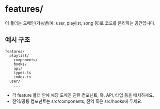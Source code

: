 # features/

이 폴더는 도메인/기능별(예: user, playlist, song 등)로 코드를 분리하는 공간입니다.

## 예시 구조

```
features/
  playlist/
    components/
    hooks/
    api/
    types.ts
    index.ts
  user/
    ...
```

- 각 feature 폴더 안에 해당 도메인 관련 컴포넌트, 훅, API, 타입 등을 배치하세요.
- 전역/공통 컴포넌트는 src/components, 전역 훅은 src/hooks에 두세요. 